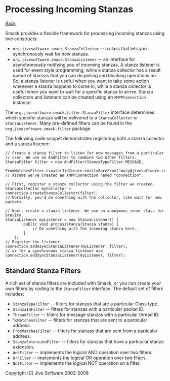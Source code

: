 Processing Incoming Stanzas
===========================

[Back](index.md)

Smack provides a flexible framework for processing incoming stanzas using two
constructs:

  * `org.jivesoftware.smack.StanzaCollector` -- a class that lets you synchronously wait for new stanzas.
  * `org.jivesoftware.smack.StanzaListener` -- an interface for asynchronously notifying you of incoming stanzas.  A stanza listener is used for event style programming, while a stanza collector has a result queue of stanzas that you can do polling and blocking operations on. So, a stanza listener is useful when you want to take some action whenever a stanza happens to come in, while a stanza collector is useful when you want to wait for a specific stanza to arrive. Stanza collectors and listeners can be created using an `XMPPConnection` instance.

The `org.jivesoftware.smack.filter.StanzaFilter` interface determines which
specific stanzas will be delivered to a `StanzaCollector` or `StanzaListener`.
Many pre-defined filters can be found in the `org.jivesoftware.smack.filter`
package.

The following code snippet demonstrates registering both a stanza collector
and a stanza listener:

```
// Create a stanza filter to listen for new messages from a particular
// user. We use an AndFilter to combine two other filters._
StanzaFilter filter = new AndFilter(StanzaTypeFilter.MESSAGE, 
	FromMatchesFilter.create(JidCreate.entityBareFrom("mary@jivesoftware.com")));
// Assume we've created an XMPPConnection named "connection".

// First, register a stanza collector using the filter we created.
StanzaCollector myCollector = connection.createStanzaCollector(filter);
// Normally, you'd do something with the collector, like wait for new packets.

// Next, create a stanza listener. We use an anonymous inner class for brevity.
StanzaListener myListener = new StanzaListener() {
		public void processStanza(Stanza stanza) {
			// Do something with the incoming stanza here._
		}
	};
// Register the listener._
connection.addAsyncStanzaListener(myListener, filter);
// or for a synchronous stanza listener use
connection.addSyncStanzaListener(myListener, filter);
```

Standard Stanza Filters
-----------------------

A rich set of stanza filters are included with Smack, or you can create your
own filters by coding to the `StanzaFilter` interface. The default set of
filters includes:

  * `StanzaTypeFilter` -- filters for stanzas that are a particular Class type.
  * `StanzaIdFilter` -- filters for stanzas with a particular packet ID.
  * `ThreadFilter` -- filters for message stanzas with a particular thread ID.
  * `ToMatchesFilter` -- filters for stanzas that are sent to a particular address.
  * `FromMatchesFilter` -- filters for stanzas that are sent from a particular address.
  * `StanzaExtensionFilter` -- filters for stanzas that have a particular stanza extension.
  * `AndFilter` -- implements the logical AND operation over two filters.
  * `OrFilter` -- implements the logical OR operation over two filters.
  * `NotFilter` -- implements the logical NOT operation on a filter.

Copyright (C) Jive Software 2002-2008
